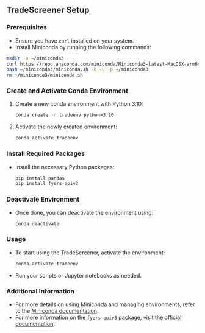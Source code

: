 ## TradeScreener Setup

### Prerequisites

- Ensure you have `curl` installed on your system.
- Install Miniconda by running the following commands:

```sh
mkdir -p ~/miniconda3
curl https://repo.anaconda.com/miniconda/Miniconda3-latest-MacOSX-arm64.sh -o ~/miniconda3/miniconda.sh
bash ~/miniconda3/miniconda.sh -b -u -p ~/miniconda3
rm ~/miniconda3/miniconda.sh
```

### Create and Activate Conda Environment

1. Create a new conda environment with Python 3.10:

   ```sh
   conda create -n tradeenv python=3.10
   ```

2. Activate the newly created environment:

   ```sh
   conda activate tradeenv
   ```

### Install Required Packages

- Install the necessary Python packages:

  ```sh
  pip install pandas
  pip install fyers-apiv3
  ```

### Deactivate Environment

- Once done, you can deactivate the environment using:

  ```sh
  conda deactivate
  ```

### Usage

- To start using the TradeScreener, activate the environment:

  ```sh
  conda activate tradeenv
  ```

- Run your scripts or Jupyter notebooks as needed.

### Additional Information

- For more details on using Miniconda and managing environments, refer to the [Miniconda documentation](https://docs.conda.io/en/latest/miniconda.html).
- For more information on the `fyers-apiv3` package, visit the [official documentation](https://fyers-api-v2.readthedocs.io/en/latest/).
